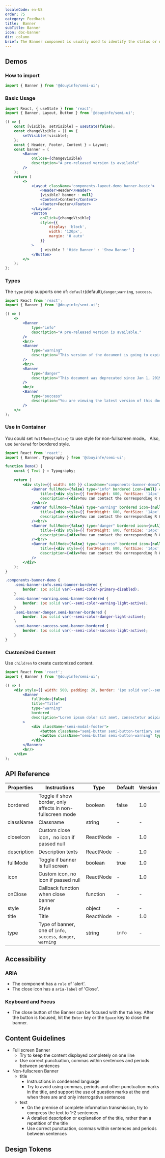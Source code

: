```yaml
---
localeCode: en-US
order: 75
category: Feedback
title:  Banner
subTitle: Banner
icon: doc-banner
dir: column
brief: The Banner component is usually used to identify the status or notification of the full page. It is usually resident and requires the user to close it initiatively.
---
```



## Demos

### How to import

```jsx import
import { Banner } from '@douyinfe/semi-ui';
```

### Basic Usage

```jsx live=true dir="column"
import React, { useState } from 'react';
import { Banner, Layout, Button } from '@douyinfe/semi-ui';

() => {
    const [visible, setVisible] = useState(false);
    const changeVisible = () => {
        setVisible(!visible);
    };
    const { Header, Footer, Content } = Layout;
    const banner = (
        <Banner 
            onClose={changeVisible}
            description="A pre-released version is available"
        />
    );
    return (
        <>
            <Layout className='components-layout-demo banner-basic'>
                <Header>Header</Header>
                {visible? banner : null}
                <Content>Content</Content>
                <Footer>Footer</Footer>
            </Layout>
            <Button
                onClick={changeVisible}
                style={{
                    display: 'block',
                    width: '120px',
                    margin: '0 auto'
                }}
            >
                { visible ? 'Hide Banner' : 'Show Banner' }
            </Button>
        </>
    );
};
```

### Types

The `type` prop supports one of: `default`(default),`danger`,`warning`, `success`.

```jsx live=true dir="column"
import React from 'react';
import { Banner } from '@douyinfe/semi-ui';

() => (
    <>
        <Banner 
            type="info"
            description="A pre-released version is available."
        />
        <br/>
        <Banner 
            type="warning"
            description="This version of the document is going to expire after 4 days."
        />
        <br/>
        <Banner 
            type="danger"
            description="This document was deprecated since Jan 1, 2019."
        />
        <br/>
        <Banner 
            type="success"
            description="You are viewing the latest version of this document."
        />
    </>
);
```


### Use in Container
You could set  `fullMode={false}` to use style for non-fullscreen mode。
Also, use `bordered` for bordered style.

```jsx live=true dir="column"
import React from 'react';
import { Banner, Typography } from '@douyinfe/semi-ui';

function Demo() {
    const { Text } = Typography;
  
    return (
        <div style={{ width: 640 }} className="components-banner-demo">
            <Banner fullMode={false} type="info" bordered icon={null} closeIcon={null}
                title={<div style={{ fontWeight: 600, fontSize: '14px', lineHeight: '20px' }}>{`Don't know AppKey?`}</div>}
                description={<div>You can contact the corresponding R & D students to confirm whether you have applied for an application on <Text link={{ href: 'https://semi.design/' }}>the application cloud platform</Text> , and fill in the corresponding information.</div>}
            /><br/>
            <Banner fullMode={false} type="warning" bordered icon={null} closeIcon={null}
                title={<div style={{ fontWeight: 600, fontSize: '14px', lineHeight: '20px' }}>{`Don't know AppKey?`}</div>}
                description={<div>You can contact the corresponding R & D students to confirm whether you have applied for an application on <Text link={{ href: 'https://semi.design/' }}>the application cloud platform</Text> , and fill in the corresponding information.</div>}
            /><br/>
            <Banner fullMode={false} type="danger" bordered icon={null} closeIcon={null}
                title={<div style={{ fontWeight: 600, fontSize: '14px', lineHeight: '20px' }}>{`Don't know AppKey?`}</div>}
                description={<div>You can contact the corresponding R & D students to confirm whether you have applied for an application on <Text link={{ href: 'https://semi.design/' }}>the application cloud platform</Text> , and fill in the corresponding information.</div>}
            /><br/>
            <Banner fullMode={false} type="success" bordered icon={null} closeIcon={null}
                title={<div style={{ fontWeight: 600, fontSize: '14px', lineHeight: '20px' }}>{`Don't know AppKey?`}</div>}
                description={<div>You can contact the corresponding R & D students to confirm whether you have applied for an application on <Text link={{ href: 'https://semi.design/' }}>the application cloud platform</Text> , and fill in the corresponding information.</div>}
            />
        </div>
    );
}
```

```css
.components-banner-demo {
    .semi-banner-info.semi-banner-bordered {
        border: 1px solid var(--semi-color-primary-disabled);
    }
    .semi-banner-warning.semi-banner-bordered {
        border: 1px solid var(--semi-color-warning-light-active);
    }
    .semi-banner-danger.semi-banner-bordered {
        border: 1px solid var(--semi-color-danger-light-active);
    }
    .semi-banner-success.semi-banner-bordered {
        border: 1px solid var(--semi-color-success-light-active);
    }
}
```

### Customized Content
Use `children` to create customized content.
```jsx live=true dir="column"
import React from 'react';
import { Banner } from '@douyinfe/semi-ui';

() => (
    <div style={{ width: 500, padding: 20, border: '1px solid var(--semi-color-border)' }}>
        <Banner
            fullMode={false}
            title="Title"
            type="warning"
            bordered
            description="Lorem ipsum dolor sit amet, consectetur adipiscing elit, sed do eiusmod tempor incididunt ut labore et dolore magna aliqua. Ut enim ad minim veniam, quis nostrud exercitation ullamco laboris nisi ut aliquip ex ea commodo consequat"
        >
            <div className="semi-modal-footer">
                <button className="semi-button semi-button-tertiary semi-button-light" type="button">No, thanks.</button>
                <button className="semi-button semi-button-warning" type="button">Sounds great!</button>
            </div>
        </Banner>
        <br/>
    </div>
);
```

## API Reference

| Properties | Instructions                                                                             | Type     | Default               | Version | 
| ---------- | ---------------------------------------------------------------------------------------- | -------- | --------------------- | --- |
| bordered | Toggle if show border, only affects in non-fullscreen mode | boolean | false | 1.0 |
| className | Classname | string | - |- |
| closeIcon | Custom close icon，no icon if passed null | ReactNode | - | 1.0 |
| description | Description texts | ReactNode | - | 1.0 |
| fullMode| Toggle if banner is full screen | boolean | true | 1.0 |
| icon | Custom icon, no icon if passed null | ReactNode | - | 1.0 |
| onClose | Callback function when close banner | function | - |- |
| style | Style | object | - |- |
| title | Title | ReactNode | - | 1.0 |
| type | Type of banner, one of `info`, `success`, `danger`, `warning` | string | `info` | - |

## Accessibility

### ARIA

- The component has a `role` of 'alert'.
- The close icon has a `aria-label` of 'Close'.

### Keyboard and Focus

- The close button of the Banner can be focused with the `Tab` key. After the button is focused, hit the `Enter` key or the `Space` key to close the banner.

## Content Guidelines

- Full screen Banner
  - Try to keep the content displayed completely on one line
  - Use correct punctuation, commas within sentences and periods between sentences
- Non-fullscreen Banner
  - title
    - Instructions in condensed language
    - Try to avoid using commas, periods and other punctuation marks in the title, and support the use of question marks at the end when there are and only interrogative sentences
  - text
    - On the premise of complete information transmission, try to compress the text to 1-2 sentences
    - A detailed description or explanation of the title, rather than a repetition of the title
    - Use correct punctuation, commas within sentences and periods between sentences

## Design Tokens

<DesignToken/>